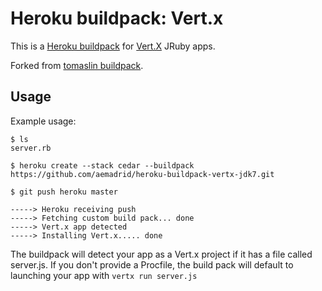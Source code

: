 Heroku buildpack: Vert.x
========================

This is a [Heroku buildpack](http://devcenter.heroku.com/articles/buildpack) for [Vert.X](http://vertx.io/) JRuby apps.

Forked from [tomaslin buildpack](https://github.com/tomaslin/heroku-buildpack-vertx-jdk7).

Usage
-----

Example usage:

    $ ls
    server.rb

    $ heroku create --stack cedar --buildpack https://github.com/aemadrid/heroku-buildpack-vertx-jdk7.git
	
	$ git push heroku master

    -----> Heroku receiving push
    -----> Fetching custom build pack... done
    -----> Vert.x app detected
    -----> Installing Vert.x..... done

The buildpack will detect your app as a Vert.x project if it has a file called server.js. If you don't provide a Procfile, the build pack will default to launching your app with `vertx run server.js`
